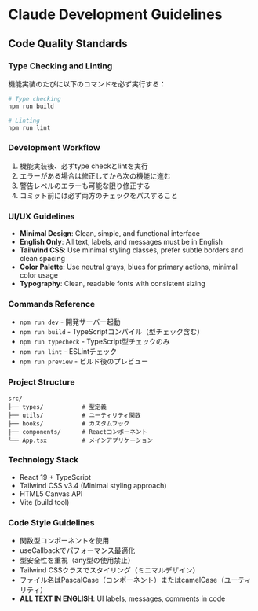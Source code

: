 # Claude Development Guidelines

## Code Quality Standards

### Type Checking and Linting
機能実装のたびに以下のコマンドを必ず実行する：

```bash
# Type checking
npm run build

# Linting
npm run lint
```

### Development Workflow
1. 機能実装後、必ずtype checkとlintを実行
2. エラーがある場合は修正してから次の機能に進む
3. 警告レベルのエラーも可能な限り修正する
4. コミット前には必ず両方のチェックをパスすること

### UI/UX Guidelines
- **Minimal Design**: Clean, simple, and functional interface
- **English Only**: All text, labels, and messages must be in English
- **Tailwind CSS**: Use minimal styling classes, prefer subtle borders and clean spacing
- **Color Palette**: Use neutral grays, blues for primary actions, minimal color usage
- **Typography**: Clean, readable fonts with consistent sizing

### Commands Reference
- `npm run dev` - 開発サーバー起動
- `npm run build` - TypeScriptコンパイル（型チェック含む）
- `npm run typecheck` - TypeScript型チェックのみ
- `npm run lint` - ESLintチェック
- `npm run preview` - ビルド後のプレビュー

### Project Structure
```
src/
├── types/           # 型定義
├── utils/           # ユーティリティ関数
├── hooks/           # カスタムフック
├── components/      # Reactコンポーネント
└── App.tsx          # メインアプリケーション
```

### Technology Stack
- React 19 + TypeScript
- Tailwind CSS v3.4 (Minimal styling approach)
- HTML5 Canvas API
- Vite (build tool)

### Code Style Guidelines
- 関数型コンポーネントを使用
- useCallbackでパフォーマンス最適化
- 型安全性を重視（any型の使用禁止）
- Tailwind CSSクラスでスタイリング（ミニマルデザイン）
- ファイル名はPascalCase（コンポーネント）またはcamelCase（ユーティリティ）
- **ALL TEXT IN ENGLISH**: UI labels, messages, comments in code